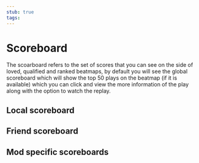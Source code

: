 ```yaml
---
stub: true
tags:
---
```


# Scoreboard

The scoarboard refers to the set of scores that you can see on the side of loved, qualified and ranked beatmaps, by default you will see the global scoreboard which will show the top 50 plays on the beatmap (if it is available) which you can click and view the more information of the play along with the option to watch the replay. <!-- TODO: Add images of a scoreboard (Ask in the osu! dev #osu-wiki channel for help on how to show this --> 

## Local scoreboard
<!-- TODO: Add description + image of a the local scoreboard with scores --> 

## Friend scoreboard 
<!-- TODO: Add description + image of the friend scoreboard with scores (ask a friend with osu supporter) --> 

## Mod specific scoreboards
<!-- TODO: Add descriptions + images of the scoreboards (once again ask a friend with osu supporter) -->
